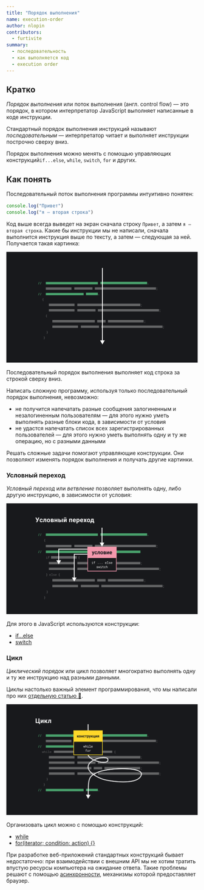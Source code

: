 ```yaml
---
title: "Порядок выполнения"
name: execution-order
author: nlopin
contributors:
  - furtivite
summary:
  - последовательность
  - как выполняется код
  - execution order
---
```


## Кратко

_Порядок выполнения_ или поток выполнения (англ. control flow) — это порядок, в котором интерпретатор JavaScript выполняет написанные в коде инструкции.

Стандартный порядок выполнения инструкций называют *последовательным* — интерпретатор читает и выполняет инструкции построчно сверху вниз.

Порядок выполнения можно менять с помощью управляющих конструкций`if...else`, `while`, `switch`, `for` и других.

## Как понять

Последовательный поток выполнения программы интуитивно понятен:

```js
console.log("Привет")
console.log("я — вторая строка")
```

Код выше всегда выведет на экран сначала строку `Привет`, а затем `я — вторая строка`. Какие бы инструкции мы не написали, сначала выполнится инструкция выше по тексту, а затем — следующая за ней. Получается такая картинка:

![схема последовательного выполнения кода](images/sequential.png)

Последовательный порядок выполнения выполняет код строка за строкой сверху вниз.

Написать сложную программу, используя только последовательный порядок выполнения, невозможно:

- не получится напечатать разные сообщения залогиненным и незалогиненным пользователям — для этого нужно уметь выполнять разные блоки кода, в зависимости от условия
- не удастся напечатать список всех зарегистрированных пользователей — для этого нужно уметь выполнять одну и ту же операцию, но с разными данными

Решать сложные задачи помогают управляющие конструкции. Они позволяют изменять порядок выполнения и получать другие картинки.

### Условный переход

_Условный переход_ или _ветвление_ позволяет выполнять одну, либо другую инструкцию, в зависимости от условия:

![схема условного перехода](images/conditional.png)

Для этого в JavaScript используются конструкции:

- [if...else](/js/doka/if-else)
- [switch](/js/doka/switch)

### Цикл

_Циклический порядок_ или цикл позволяет многократно выполнять одну и ту же инструкцию над разными данными.

Циклы настолько важный элемент программирования, что мы написали про них [отдельную статью 🔄](/js/doka/loop).

![схема цикла](images/loop.png)

Организовать цикл можно с помощью конструкций:

- [while](/js/doka/while)
- [for(iterator; condition; action) {}](/js/doka/for)

При разработке веб-приложений стандартных конструкций бывает недостаточно: при взаимодействии с внешним API мы не хотим тратить впустую ресурсы компьютера на ожидание ответа. Такие проблемы решают с помощью [асинхронности](/js/long/async-in-js), механизмы которой предоставляет браузер.
